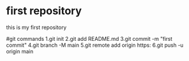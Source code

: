 # first repository

this is my first repository

#git commands
1.git init
2.git add README.md
3.git commit -m "first commit"
4.git branch -M main
5.git remote add origin https:
6.git push -u origin main